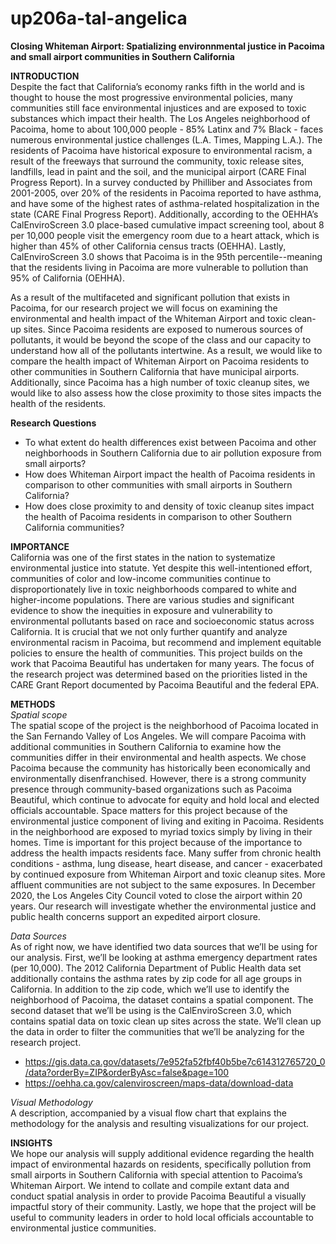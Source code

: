 # up206a-tal-angelica

**Closing Whiteman Airport: Spatializing environnmental justice in Pacoima and small airport communities in Southern California**

**INTRODUCTION**   
Despite the fact that California’s economy ranks fifth in the world and is thought to house the most progressive environmental policies, many communities still face environmental injustices and are exposed to toxic substances which impact their health. The Los Angeles neighborhood of Pacoima, home to about 100,000 people - 85% Latinx and 7% Black - faces numerous environmental justice challenges (L.A. Times, Mapping L.A.). The residents of Pacoima have historical exposure to environmental racism, a result of the freeways that surround the community, toxic release sites, landfills, lead in paint and the soil, and the municipal airport (CARE Final Progress Report). In a survey conducted by Philliber and Associates from 2001-2005, over 20% of the residents in Pacoima reported to have asthma, and have some of the highest rates of asthma-related hospitalization in the state (CARE Final Progress Report). Additionally, according to the OEHHA’s CalEnviroScreen 3.0 place-based cumulative impact screening tool, about 8 per 10,000 people visit the emergency room due to a heart attack, which is higher than 45% of other California census tracts (OEHHA). Lastly, CalEnviroScreen 3.0 shows that Pacoima is in the 95th percentile--meaning that the residents living in Pacoima are more vulnerable to pollution than 95% of California (OEHHA).

As a result of the multifaceted and significant pollution that exists in Pacoima, for our research project we will focus on examining the environmental and health impact of the Whiteman Airport and toxic clean-up sites. Since Pacoima residents are exposed to numerous sources of pollutants, it would be beyond the scope of the class and our capacity to understand how all of the pollutants intertwine. As a result, we would like to compare the health impact of Whiteman Airport on Pacoima residents to other communities in Southern California that have municipal airports. Additionally, since Pacoima has a high number of toxic cleanup sites, we would like to also assess how the close proximity to those sites impacts the health of the residents. 


**Research Questions**   
   * To what extent do health differences exist between Pacoima and other neighborhoods in Southern California due to air pollution exposure from small airports?
   * How does Whiteman Airport impact the health of Pacoima residents in comparison to other communities with small airports in Southern California?
   * How does close proximity to and density of toxic cleanup sites impact the health of Pacoima residents in comparison to other Southern California communities?

**IMPORTANCE**   
California was one of the first states in the nation to systematize environmental justice into statute. Yet despite this well-intentioned effort, communities of color and low-income communities continue to disproportionately live in toxic neighborhoods compared to white and higher-income populations. There are various studies and significant evidence to show the inequities in exposure and vulnerability to environmental pollutants based on race and socioeconomic status across California. It is crucial that we not only further quantify and analyze environmental racism in Pacoima, but recommend and implement equitable policies to ensure the health of communities. This project builds on the work that Pacoima Beautiful has undertaken for many years. The focus of the research project was determined based on the priorities listed in the CARE Grant Report documented by Pacoima Beautiful and the federal EPA.

**METHODS**   
*Spatial scope*   
The spatial scope of the project is the neighborhood of Pacoima located in the San Fernando Valley of Los Angeles. We will compare Pacoima with additional communities in Southern California to examine how the communities differ in their environmental and health aspects. We chose Pacoima because the community has historically been economically and environmentally disenfranchised. However, there is a strong community presence through community-based organizations such as Pacoima Beautiful, which continue to advocate for equity and hold local and elected officials accountable. Space matters for this project because of the environmental justice component of living and exiting in Pacoima. Residents in the neighborhood are exposed to myriad toxics simply by living in their homes. Time is important for this project because of the importance to address the health impacts residents face. Many suffer from chronic health conditions - asthma, lung disease, heart disease, and cancer - exacerbated by continued exposure from Whiteman Airport and toxic cleanup sites. More affluent communities are not subject to the same exposures. In December 2020, the Los Angeles City Council voted to close the airport within 20 years. Our research will investigate whether the environmental justice and public health concerns support an expedited airport closure.

*Data Sources*   
As of right now, we have identified two data sources that we’ll be using for our analysis. First, we’ll be looking at asthma emergency department rates (per 10,000). The 2012 California Department of Public Health data set additionally contains the asthma rates by zip code for all age groups in California. In addition to the zip code, which we’ll use to identify the neighborhood of Pacoima, the dataset contains a spatial component. The second dataset that we’ll be using is the CalEnviroScreen 3.0, which contains spatial data on toxic clean up sites across the state. We’ll clean up the data in order to filter the communities that we’ll be analyzing for the research project. 
   * https://gis.data.ca.gov/datasets/7e952fa52fbf40b5be7c614312765720_0/data?orderBy=ZIP&orderByAsc=false&page=100
   * https://oehha.ca.gov/calenviroscreen/maps-data/download-data
   
*Visual Methodology*   
A description, accompanied by a visual flow chart that explains the methodology for the analysis and resulting visualizations for our project.

**INSIGHTS**  
We hope our analysis will supply additional evidence regarding the health impact of environmental hazards on residents, specifically pollution from small airports in Southern California with special attention to Pacoima’s Whiteman Airport. We intend to collate and compile extant data and conduct spatial analysis in order to provide Pacoima Beautiful a visually impactful story of their community. Lastly, we hope that the project will be useful to community leaders in order to hold local officials accountable to environmental justice communities.
